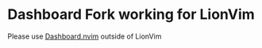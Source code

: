 # Dashboard Fork working for LionVim
Please use [Dashboard.nvim](https://github.com/glepnir/dashboard-nvim) outside of LionVim
